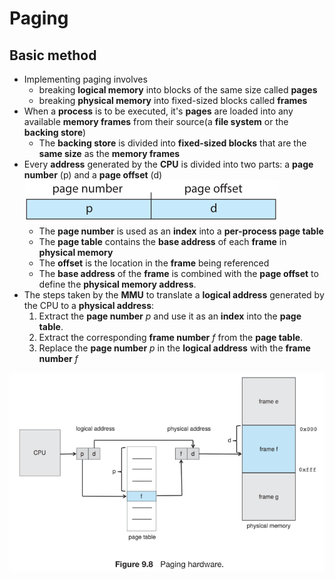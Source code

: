 # Paging
## Basic method
* Implementing paging involves
    * breaking **logical memory** into blocks of the same size called **pages**
    * breaking **physical memory** into fixed-sized blocks called **frames**
* When a **process** is to be executed, it's **pages** are loaded into any available **memory frames** from their source(a **file system** or the **backing store**)   
    * The **backing store** is divided into **fixed-sized blocks** that are the **same size** as the **memory frames**
* Every **address** generated by the **CPU** is divided into two parts: a **page number** (p) and a **page offset** (d) 
![paging address](paging-address.png)
    * The **page number** is used as an **index** into a **per-process page table**
    * The **page table** contains the **base address** of each **frame** in **physical memory**
    * The **offset** is the location in the **frame** being referenced
    * The **base address** of the **frame** is combined with the **page offset** to define the **physical memory address**.
* The steps taken by the **MMU** to translate a **logical address** generated by the CPU to a **physical address**:
    1. Extract the **page number** *p* and use it as an **index** into the **page table**.
    2. Extract the corresponding **frame number** *f* from the **page table**.
    3. Replace the **page number** *p* in the **logical address** with the **frame number** *f*
    
![paging hardware](paging-hardware.png)
